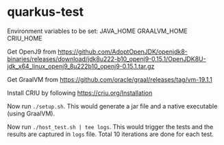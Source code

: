 # quarkus-test

Environment variables to be set:
JAVA_HOME
GRAALVM_HOME
CRIU_HOME

Get OpenJ9 from https://github.com/AdoptOpenJDK/openjdk8-binaries/releases/download/jdk8u222-b10_openj9-0.15.1/OpenJDK8U-jdk_x64_linux_openj9_8u222b10_openj9-0.15.1.tar.gz

Get GraalVM from https://github.com/oracle/graal/releases/tag/vm-19.1.1

Install CRIU by following https://criu.org/Installation

Now run `./setup.sh`. This would generate a jar file and a native executable (using GraalVM).

Now run `./host_test.sh | tee logs`. This would trigger the tests and the results are captured in `logs` file.
Total 10 iterations are done for each test.
